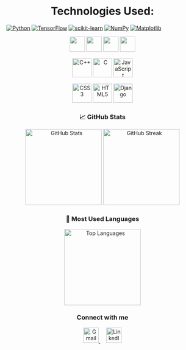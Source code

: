 ### <h1 align="center"> Technologies Used:

[![Python](https://img.shields.io/badge/Python-3.8+-blue?logo=python&logoColor=white)](https://www.python.org/)
[![TensorFlow](https://img.shields.io/badge/TensorFlow-2.12-orange?logo=tensorflow&logoColor=white)](https://www.tensorflow.org/)
[![scikit-learn](https://img.shields.io/badge/scikit--learn-1.2.2-lightgrey?logo=scikit-learn)](https://scikit-learn.org/)
[![NumPy](https://img.shields.io/badge/NumPy-1.24-blue?logo=numpy&logoColor=white)](https://numpy.org/)
[![Matplotlib](https://img.shields.io/badge/Matplotlib-3.7-yellow?logo=matplotlib&logoColor=black)](https://matplotlib.org/)


<p align="center">
  <img src="https://cdn.jsdelivr.net/gh/devicons/devicon/icons/python/python-original.svg" width="40"/>
  <img src="https://cdn.jsdelivr.net/gh/devicons/devicon/icons/tensorflow/tensorflow-original.svg" width="40"/>
  <img src="https://cdn.jsdelivr.net/gh/devicons/devicon/icons/jupyter/jupyter-original.svg" width="40"/>
  <img src="https://cdn.jsdelivr.net/gh/devicons/devicon/icons/github/github-original.svg" width="40"/>
</p>


<p align="center">
  <!-- C++ -->
  <img src="https://cdn.jsdelivr.net/gh/devicons/devicon/icons/cplusplus/cplusplus-original.svg" width="50" height="50" alt="C++"/>
  <!-- C -->
  <img src="https://cdn.jsdelivr.net/gh/devicons/devicon/icons/c/c-original.svg" width="50" height="50" alt="C"/>
  <!-- JavaScript -->
  <img src="https://cdn.jsdelivr.net/gh/devicons/devicon/icons/javascript/javascript-original.svg" width="50" height="50" alt="JavaScript"/>
</p>

<p align="center">
  <!-- CSS -->
  <img src="https://cdn.jsdelivr.net/gh/devicons/devicon/icons/css3/css3-original.svg" width="50" height="50" alt="CSS3"/>
  <!-- HTML -->
  <img src="https://cdn.jsdelivr.net/gh/devicons/devicon/icons/html5/html5-original.svg" width="50" height="50" alt="HTML5"/>
  <!-- Django -->
  <img src="https://cdn.jsdelivr.net/gh/devicons/devicon/icons/django/django-plain.svg" width="50" height="50" alt="Django"/>
</p>



<h3 align="center">📈 GitHub Stats</h3>

<p align="center">
  <img src="https://github-readme-stats.vercel.app/api?username=SafaaRamadan&show_icons=true&theme=tokyonight&count_private=true" alt="GitHub Stats" height="200"/>
  <img src="https://github-readme-streak-stats.herokuapp.com?user=SafaaRamadan&theme=tokyonight&date_format=M%20j%5B%2C%20Y%5D" alt="GitHub Streak" height="200"/>
</p>

<h3 align="center">📌 Most Used Languages</h3>

<p align="center">
  <img src="https://github-readme-stats.vercel.app/api/top-langs/?username=SafaaRamadan&layout=compact&theme=tokyonight&langs_count=8" alt="Top Languages" height="200"/>
</p>

<h3 align="center">Connect with me</h3>

<p align="center">
  <a href="mailto:safaaramadan250@gmail.com" target="_blank">
    <img src="https://img.icons8.com/fluency/48/gmail-new.png" alt="Gmail" width="40"/>
  </a>
  &nbsp;&nbsp;&nbsp;
  <a href="https://www.linkedin.com/in/safaa-ramadan-692a14264/" target="_blank">
    <img src="https://img.icons8.com/color/48/linkedin.png" alt="LinkedIn" width="40"/>
  </a>
</p>

